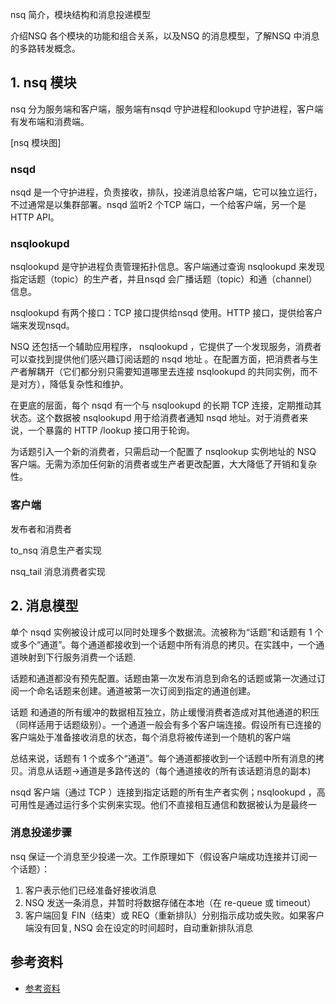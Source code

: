 <!-- ---
title: nsq 简介
date: 2018-09-17 21:08:58
category: language, go, nsq
--- -->

nsq 简介，模块结构和消息投递模型

介绍NSQ 各个模块的功能和组合关系，以及NSQ 的消息模型，了解NSQ 中消息的多路转发概念。

## 1. nsq 模块

nsq 分为服务端和客户端，服务端有nsqd 守护进程和lookupd 守护进程，客户端有发布端和消费端。

[nsq 模块图]

### nsqd

nsqd 是一个守护进程，负责接收，排队，投递消息给客户端，它可以独立运行，不过通常是以集群部署。nsqd 监听2 个TCP 端口，一个给客户端，另一个是HTTP API。

### nsqlookupd

nsqlookupd 是守护进程负责管理拓扑信息。客户端通过查询 nsqlookupd 来发现指定话题（topic）的生产者，并且nsqd 会广播话题（topic）和通（channel）信息。

nsqlookupd 有两个接口：TCP 接口提供给nsqd 使用。HTTP 接口，提供给客户端来发现nsqd。


NSQ 还包括一个辅助应用程序， nsqlookupd ，它提供了一个发现服务，消费者可以查找到提供他们感兴趣订阅话题的 nsqd 地址 。在配置方面，把消费者与生产者解耦开（它们都分别只需要知道哪里去连接 nsqlookupd 的共同实例，而不是对方），降低复杂性和维护。

在更底的层面，每个 nsqd 有一个与 nsqlookupd 的长期 TCP 连接，定期推动其状态。这个数据被 nsqlookupd 用于给消费者通知 nsqd 地址。对于消费者来说，一个暴露的 HTTP /lookup 接口用于轮询。

为话题引入一个新的消费者，只需启动一个配置了 nsqlookup 实例地址的 NSQ 客户端。无需为添加任何新的消费者或生产者更改配置，大大降低了开销和复杂性。

### 客户端

发布者和消费者

to_nsq 消息生产者实现

nsq_tail 消息消费者实现

## 2. 消息模型

单个 nsqd 实例被设计成可以同时处理多个数据流。流被称为“话题”和话题有 1 个或多个“通道”。每个通道都接收到一个话题中所有消息的拷贝。在实践中，一个通道映射到下行服务消费一个话题.

话题和通道都没有预先配置。话题由第一次发布消息到命名的话题或第一次通过订阅一个命名话题来创建。通道被第一次订阅到指定的通道创建。

话题 和通道的所有缓冲的数据相互独立，防止缓慢消费者造成对其他通道的积压（同样适用于话题级别）。一个通道一般会有多个客户端连接。假设所有已连接的客户端处于准备接收消息的状态，每个消息将被传递到一个随机的客户端

总结来说，话题有 1 个或多个“通道”。每个通道都接收到一个话题中所有消息的拷贝。消息从话题->通道是多路传送的（每个通道接收的所有该话题消息的副本)

nsqd 客户端（通过 TCP ）连接到指定话题的所有生产者实例；nsqlookupd ，高可用性是通过运行多个实例来实现。他们不直接相互通信和数据被认为是最终一


### 消息投递步骤

nsq 保证一个消息至少投递一次。工作原理如下（假设客户端成功连接并订阅一个话题）：

1. 客户表示他们已经准备好接收消息
2. NSQ 发送一条消息，并暂时将数据存储在本地（在 re-queue 或 timeout）
3. 客户端回复 FIN（结束）或 REQ（重新排队）分别指示成功或失败。如果客户端没有回复, NSQ 会在设定的时间超时，自动重新排队消息

## 参考资料

- [参考资料](#%E5%8F%82%E8%80%83%E8%B5%84%E6%96%99)
